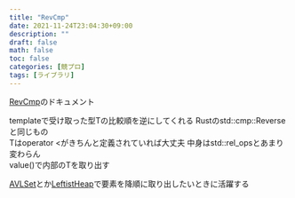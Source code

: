 ```yaml
---
title: "RevCmp"
date: 2021-11-24T23:04:30+09:00
description: ""
draft: false
math: false
toc: false
categories: [競プロ]
tags: [ライブラリ]
---
```


[RevCmp](https://toyama1710.github.io/cpp_library/util/reverse_cmp.hpp)のドキュメント

templateで受け取った型Tの比較順を逆にしてくれる Rustのstd::cmp::Reverseと同じもの\
Tはoperator \<がきちんと定義されていれば大丈夫 中身はstd::rel_opsとあまり変わらん\
value()で内部のTを取り出す

[AVLSet](https://blog.toyama1710.net/posts/2021/09/02/avl/)とか[LeftistHeap](https://blog.toyama1710.net/posts/2021/11/24/leftist_heap/)で要素を降順に取り出したいときに活躍する
